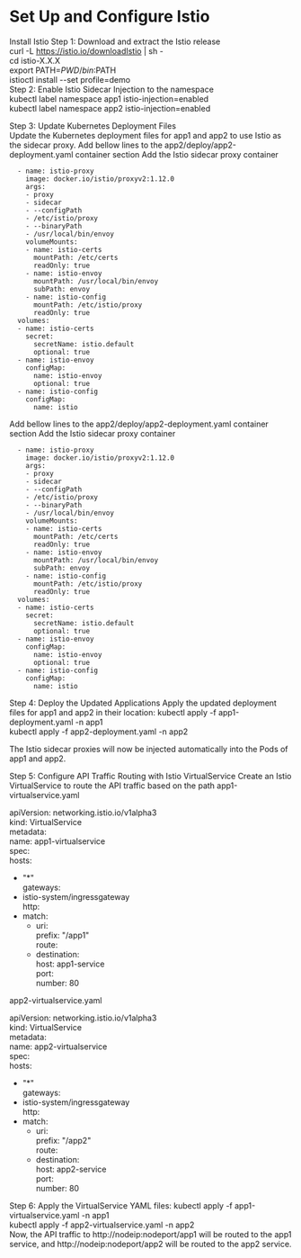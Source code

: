 # Set Up and Configure Istio

Install Istio
Step 1: Download and extract the Istio release                                                                                                                   
   curl -L https://istio.io/downloadIstio | sh -                                                                                                              
   cd istio-X.X.X                                                                                                                                                 
   export PATH=$PWD/bin:$PATH                                                                                                                                     
   istioctl install --set profile=demo                                                                                                                                                                                                                                                      
Step 2: Enable Istio Sidecar Injection to the namespace                                                                                                           
   kubectl label namespace app1 istio-injection=enabled                                                                                                           
   kubectl label namespace app2 istio-injection=enabled                                                                                                           

Step 3: Update Kubernetes Deployment Files                                                                                                             
Update the Kubernetes deployment files for app1 and app2 to use Istio as the sidecar proxy.
Add bellow lines to the app2/deploy/app2-deployment.yaml container section 
Add the Istio sidecar proxy container

      - name: istio-proxy                                                                                                                                         
        image: docker.io/istio/proxyv2:1.12.0                                                                                                                     
        args:                                                                                                                                                     
        - proxy
        - sidecar                                                                                                                                                 
        - --configPath                                                                                                                                            
        - /etc/istio/proxy                                                                                                                                        
        - --binaryPath                                                                                                                                            
        - /usr/local/bin/envoy                                                                                                                                    
        volumeMounts:                                                                                                                                             
        - name: istio-certs                                                                                                                                       
          mountPath: /etc/certs                                                                                                                                   
          readOnly: true                                                                                                                                          
        - name: istio-envoy                                                                                                                                       
          mountPath: /usr/local/bin/envoy                                                                                                                         
          subPath: envoy                                                                                                                                          
        - name: istio-config                                                                                                                                      
          mountPath: /etc/istio/proxy                                                                                                                             
          readOnly: true                                                                                                                                          
      volumes:                                                                                                                                                    
      - name: istio-certs                                                                                                                                         
        secret:                                                                                                                                                   
          secretName: istio.default                                                                                                                               
          optional: true                                                                                                                                          
      - name: istio-envoy                                                                                                                                         
        configMap:                                                                                                                                                
          name: istio-envoy                                                                                                                                       
          optional: true                                                                                                                                          
      - name: istio-config                                                                                                                                        
        configMap:                                                                                                                                                
          name: istio                                                                                                                                             


Add bellow lines to the app2/deploy/app2-deployment.yaml container section 
Add the Istio sidecar proxy container

      - name: istio-proxy                                                                                                                                         
        image: docker.io/istio/proxyv2:1.12.0                                                                                                                     
        args:                                                                                                                                                     
        - proxy                                                                                                                                                   
        - sidecar                                                                                                                                                 
        - --configPath                                                                                                                                            
        - /etc/istio/proxy                                                                                                                                        
        - --binaryPath                                                                                                                                            
        - /usr/local/bin/envoy                                                                                                                                    
        volumeMounts:                                                                                                                                             
        - name: istio-certs                                                                                                                                       
          mountPath: /etc/certs                                                                                                                                  
          readOnly: true                                                                                                                                          
        - name: istio-envoy                                                                                                                                      
          mountPath: /usr/local/bin/envoy                                                                                                                        
          subPath: envoy                                                                                                                                  
        - name: istio-config                                                                                                                                      
          mountPath: /etc/istio/proxy                                                                                                                            
          readOnly: true                                                                                                                                          
      volumes:                                                                                                                                                    
      - name: istio-certs                                                                                                                                         
        secret:                                                                                                                                                   
          secretName: istio.default                                                                                                                             
          optional: true
      - name: istio-envoy
        configMap:
          name: istio-envoy
          optional: true                                                                                                                                          
      - name: istio-config                                                                                                                                    
        configMap:                                                                                                                                              
          name: istio                                                                                                                                            

Step 4: Deploy the Updated Applications
Apply the updated deployment files for app1 and app2 in their location:
   kubectl apply -f app1-deployment.yaml -n app1                                                                                                                  
   kubectl apply -f app2-deployment.yaml -n app2                                                                                                                  

The Istio sidecar proxies will now be injected automatically into the Pods of app1 and app2.

Step 5: Configure API Traffic Routing with Istio VirtualService
Create an Istio VirtualService to route the API traffic based on the path 
app1-virtualservice.yaml                                                                                                                                      

apiVersion: networking.istio.io/v1alpha3                                                                                                                         
kind: VirtualService                                                                                                                                              
metadata:                                                                                                                                                       
  name: app1-virtualservice                                                                                                                                       
spec:                                                                                                                                                             
  hosts:                                                                                                                                                          
  - "*"                                                                                                                                                           
  gateways:                                                                                                                                                       
  - istio-system/ingressgateway                                                                                                                                   
  http:                                                                                                                                                           
  - match:                                                                                                                                                        
    - uri:                                                                                                                                                       
        prefix: "/app1"                                                                                                                                           
    route:                                                                                                                                                        
    - destination:                                                                                                                                                
        host: app1-service                                                                                                                                        
        port:                                                                                                                                                     
          number: 80                                                                                                                                            


app2-virtualservice.yaml

apiVersion: networking.istio.io/v1alpha3                                                                                                                          
kind: VirtualService                                                                                                                                              
metadata:                                                                                                                                                         
  name: app2-virtualservice                                                                                                                                       
spec:                                                                                                                                                             
  hosts:                                                                                                                                                          
  - "*"                                                                                                                                                           
  gateways:                                                                                                                                                       
  - istio-system/ingressgateway                                                                                                                                   
  http:                                                                                                                                                           
  - match:                                                                                                                                                        
    - uri:                                                                                                                                                        
        prefix: "/app2"                                                                                                                                           
    route:                                                                                                                                                        
    - destination:                                                                                                                                                
        host: app2-service                                                                                                                                        
        port:                                                                                                                                                     
          number: 80                                                                                                                                              


Step 6: Apply the VirtualService YAML files:
   kubectl apply -f app1-virtualservice.yaml -n app1                                                                                                            
   kubectl apply -f app2-virtualservice.yaml -n app2                                                                                                                                    
Now, the API traffic to http://nodeip:nodeport/app1 will be routed to the app1 service, and http://nodeip:nodeport/app2 will be routed to the app2 service.

